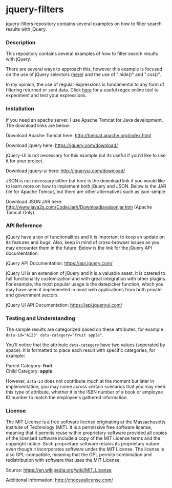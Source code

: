 # jquery-filters
jquery-filters repository contains several examples on how to filter search results with jQuery.

### Description
This repository contains several examples of how to filter search results with jQuery. 

There are several ways to approach this, however this example is focused on the use of jQuery selectors (<a href="https://api.jquery.com/category/selectors/" target="_blank">here</a>) and the use of ".hide()" and ".css()".

In my opinion, the use of regular expressions is fundamental to any form of filtering returned or sent data. Click <a href="http://www.regexr.com/" target="_blank">here</a> for a useful regex online tool to experiment and test your expressions.

### Installation

If you need an apache server, I use Apache Tomcat for Java development. The download links are below:

Download Apache Tomcat here: http://tomcat.apache.org/index.html

Download jquery here: https://jquery.com/download/

jQuery-UI is not necessary for this example but its useful if you'd like to use it for your project.

Download jquery-ui here: http://jqueryui.com/download/

JSON is not necessary either but here is the download link if you would like to learn more on how to implement both jQuery and JSON. Below is the JAR file for Apache Tomcat, but there are other alternatives such as json-simple.

Download JSON JAR here: http://www.java2s.com/Code/Jar/j/Downloadjavajsonjar.htm (Apache Tomcat Only)

### API Reference

jQuery have a ton of functionalities and it is important to keep an update on its features and bugs. Also, keep in mind of cross-browser issues as you may encounter them in the future. Below is the link for the jQuery API documentation:

jQuery API Documentation: https://api.jquery.com/

jQuery UI is an extension of jQuery and it is a valuable asset. It is catered to full functionality customization and with great integration with other plugins. For example, the most popular usage is the datepicker function, which you may have seen it implemented in most web applications from both private and government sectors.

jQuery UI API Documentation: https://api.jqueryui.com/

### Testing and Understanding

The sample results are categorized based on these attributes, for example <code>data-id="A123" data-category="fruit apple"</code>. 

You'll notice that the attribute <code>data-category</code> have two values (seperated by space). It is formatted to place each result with specific categories, for example:

Parent Category: <b>fruit</b><br>
Child Category: <b>apple</b>

However, <code>data-id</code> does not contribute much at the moment but later in implementation, you may come across certain scenarios that you may need this type of attribute, whether it is the ISBN number of a book or employee ID number to match the employee's gathered information.

### License

The MIT License is a free software license originating at the Massachusetts Institute of Technology (MIT). It is a permissive free software license, meaning that it permits reuse within proprietary software provided all copies of the licensed software include a copy of the MIT License terms and the copyright notice. Such proprietary software retains its proprietary nature even though it incorporates software under the MIT License. The license is also GPL-compatible, meaning that the GPL permits combination and redistribution with software that uses the MIT License.

Source: https://en.wikipedia.org/wiki/MIT_License

Additional Information: http://choosealicense.com/
